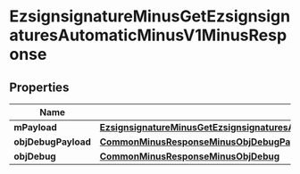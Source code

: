 
# EzsignsignatureMinusGetEzsignsignaturesAutomaticMinusV1MinusResponse

## Properties
Name | Type | Description | Notes
------------ | ------------- | ------------- | -------------
**mPayload** | [**EzsignsignatureMinusGetEzsignsignaturesAutomaticMinusV1MinusResponseMinusMPayload**](EzsignsignatureMinusGetEzsignsignaturesAutomaticMinusV1MinusResponseMinusMPayload.md) |  | 
**objDebugPayload** | [**CommonMinusResponseMinusObjDebugPayload**](CommonMinusResponseMinusObjDebugPayload.md) |  |  [optional]
**objDebug** | [**CommonMinusResponseMinusObjDebug**](CommonMinusResponseMinusObjDebug.md) |  |  [optional]



